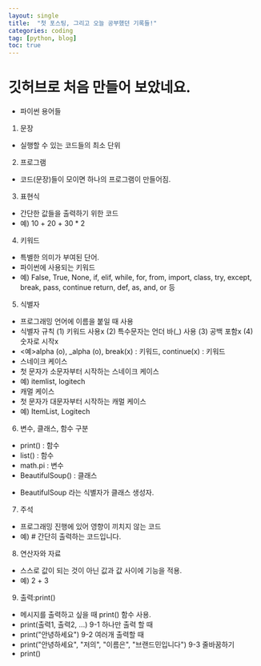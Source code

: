 ```yaml
---
layout: single
title:  "첫 포스팅, 그리고 오늘 공부했던 기록들!"
categories: coding
tag: [python, blog]
toc: true
---
```


# 깃허브로 처음 만들어 보았네요. 
- 파이썬 용어들
1. 문장
- 실행할 수 있는 코드들의 최소 단위
2. 프로그램
- 코드(문장)들이 모이면 하나의 프로그램이 만들어짐.
3. 표현식
- 간단한 값들을 출력하기 위한 코드
- 예) 10 + 20 + 30 * 2
4. 키워드
- 특별한 의미가 부여된 단어.
- 파이썬에 사용되는 키워드 
- 예) False, True, None, if, elif, while, for, from, import, class, try, except, break, pass, continue
return, def, as, and, or 등
5. 식별자
- 프로그래밍 언어에 이름을 붙일 때 사용
- 식별자 규칙
 (1) 키워드 사용x
 (2) 특수문자는 언더 바(_) 사용
 (3) 공백 포함x
 (4) 숫자로 시작x
- <예>alpha (o), _alpha (o), break(x) : 키워드, continue(x) : 키워드
- 스네이크 케이스
- 첫 문자가 소문자부터 시작하는 스네이크 케이스
- 예) itemlist, logitech
- 캐멀 케이스
- 첫 문자가 대문자부터 시작하는 캐멀 케이스
- 예) ItemList, Logitech
6. 변수, 클래스, 함수 구분
- print() : 함수
- list() : 함수
- math.pi : 변수
- BeautifulSoup() : 클래스
* BeautifulSoup 라는 식별자가 클래스 생성자.
7. 주석
- 프로그래밍 진행에 있어 영향이 끼치지 않는 코드
- 예) # 간단히 출력하는 코드입니다. 
8. 연산자와 자료
- 스스로 값이 되는 것이 아닌 값과 값 사이에 기능을 적용.
- 예) 2 + 3 
9. 출력:print()
- 메시지를 출력하고 싶을 때 print() 함수 사용.
- print(출력1, 출력2, ...)
9-1 하나만 출력 할 때
- print("안녕하세요")
9-2 여러개 출력할 때
- print("안녕하세요", "저의", "이름은", "브랜드민입니다")
9-3 줄바꿈하기
- print()
